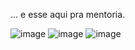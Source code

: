... e esse aqui pra mentoria.

![image](https://github.com/user-attachments/assets/2a0b8456-29dc-40a8-a01e-82693c382d67)
![image](https://github.com/user-attachments/assets/f3faaa14-92c1-4299-9ba5-ee5599de9fa0)
![image](https://github.com/user-attachments/assets/8d2ba15a-3989-4cb2-9d0b-adbe2eabc78a)
